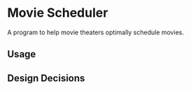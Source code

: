 # Movie Scheduler

A program to help movie theaters optimally schedule movies.

## Usage

## Design Decisions